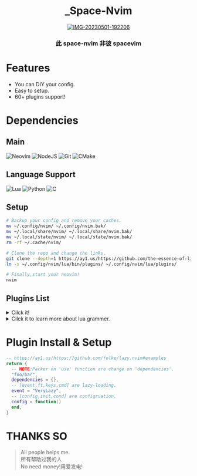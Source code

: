 <div align="center">

# \_Space-Nvim

<a href='https://postimg.cc/QKgRcR6R' target='_blank'><img src='https://i.postimg.cc/QKgRcR6R/IMG-20230501-192206.jpg' border='0' alt='IMG-20230501-192206'/></a>

### 此 space-nvim 非彼 spacevim

</div>

# Features

- You can DIY your config.
- Easy to setup.
- 60+ plugins support!

# Dependencies

## Main

![Neovim](https://img.shields.io/badge/NeoVim-%2357A143.svg?&style=for-the-badge&logo=neovim&logoColor=white)
![NodeJS](https://img.shields.io/badge/node.js-6DA55F?style=for-the-badge&logo=node.js&logoColor=white)
![Git](https://img.shields.io/badge/git-%23F05033.svg?style=for-the-badge&logo=git&logoColor=white)
![CMake](https://img.shields.io/badge/CMake-%23008FBA.svg?style=for-the-badge&logo=cmake&logoColor=white)

## Language Support

![Lua](https://img.shields.io/badge/lua-%232C2D72.svg?style=for-the-badge&logo=lua&logoColor=white)
![Python](https://img.shields.io/badge/python-3670A0?style=for-the-badge&logo=python&logoColor=ffdd54)
![C](https://img.shields.io/badge/c-%2300599C.svg?style=for-the-badge&logo=c&logoColor=white)

## Setup

```sh
# Backup your config and remove your caches.
mv ~/.config/nvim/ ~/.config/nvim.bak/
mv ~/.local/share/nvim/ ~/.local/share/nvim.bak/
mv ~/.local/state/nvim/ ~/.local/state/nvim.bak/
rm -rf ~/.cache/nvim/

# Clone the repo and change the links.
git clone --depth=1 https://ay1.us/https://github.com/the-essence-of-life/space-nvim/ ~/.config/nvim/
ln -s ~/.config/nvim/lua/bin/plugins/ ~/.config/nvim/lua/plugins/

# Finally,start your neovim!
nvim
```

## Plugins List

<details>
<summary>Cilck it!</summary>

- Comment.nvim
- alpha-nvim
- autoclose.nvim
- barbar.nvim
- ccc.nvim
- cmp-buffer
- cmp-cmdline
- cmp-nvim-lsp
- cmp-path
- cmp-vsnip
- dressing.nvim
- everforest-nvim
- gitsigns.nvim
- heirline.nvim
- hop.nvim
- icon-picker.nvim
- indent-blankline.nvim
- lazy.nvim
- lspkind.nvim
- lspsaga.nvim
- markdown-preview.nvim
- mason-lspconfig.nvim
- mason-null-ls.nvim
- mason-nvim-dap.nvim
- mason.nvim
- neodev.nvim
- noice.nvim
- nui.nvim
- null-ls.nvim
- nvim-cmp
- nvim-dap
- nvim-dap-ui
- nvim-lspconfig
- nvim-markdown
- nvim-material-icon
- nvim-notify
- nvim-spectre
- nvim-tree.lua
- nvim-treesitter
- nvim-ts-autotag
- nvim-ts-rainbow2
- nvim-ufo
- nvim-web-devicons
- overseer.nvim
- persistence.nvim
- plenary.nvim
- promise-async
- rust-tools.nvim
- sqlite.lua
- telescope-command-palette.nvim
- telescope-file-browser.nvim
- telescope-frecency.nvim
- telescope-menu.nvim
- telescope.nvim
- todo-comments.nvim
- toggleterm.nvim
- tokyonight.nvim
- trouble.nvim
- vim-vsnip
</details>
<details>
<summary>Cilck it to learn more about lua grammer.</summary>

lua **[introduce](https://www.runoob.com/lua/lua-tutorial.html)**

</details>

# Plugin Install & Setup

```lua
-- https://ay1.us/https://github.com/folke/lazy.nvim#examples
return {
  -- NOTE:Packer on 'use' function are change on 'dependencies'.
  "foo/bar",
  dependencies = {},
  -- [event,ft,keys,cmd] are lazy-loading.
  event = "VeryLazy",
  -- [config,init,cond] are configruation.
  config = function()
  end,
}
```

# THANKS SO

> All people helps me.  
> 所有帮助过我的人  
> No need money!用爱发电!
